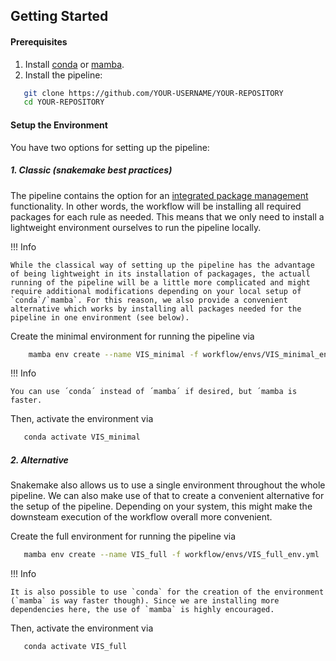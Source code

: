 ## Getting Started

#### Prerequisites
1. Install [conda](https://conda.io/projects/conda/en/latest/index.html) or [mamba](https://mamba.readthedocs.io/en/latest/).
2. Install the pipeline:
   
```bash
   git clone https://github.com/YOUR-USERNAME/YOUR-REPOSITORY
   cd YOUR-REPOSITORY
```

#### Setup the Environment

You have two options for setting up the pipeline:

##### 1. Classic (snakemake best practices)

The pipeline contains the option for an [integrated package management](https://snakemake.readthedocs.io/en/latest/snakefiles/deployment.html#integrated-package-management) functionality. 
In other words, the workflow will be installing all required packages for each rule as needed.
This means that we only need to install a lightweight environment ourselves to run the pipeline locally.

!!! Info 

    While the classical way of setting up the pipeline has the advantage of being lightweight in its installation of packagages, the actuall running of the pipeline will be a little more complicated and might require additional modifications depending on your local setup of `conda`/`mamba`. For this reason, we also provide a convenient alternative which works by installing all packages needed for the pipeline in one environment (see below).

Create the minimal environment for running the pipeline via 

```bash 
    mamba env create --name VIS_minimal -f workflow/envs/VIS_minimal_env.yml
```

!!! Info 

    You can use ´conda´ instead of ´mamba´ if desired, but ´mamba is faster. 

Then, activate the environment via 

```bash
   conda activate VIS_minimal
```
##### 2. Alternative

Snakemake also allows us to use a single environment throughout the whole pipeline. We can also make use of that to create a convenient alternative for the setup of the pipeline. Depending on your system, this might make the downsteam execution of the workflow overall more convenient. 

Create the full environment for running the pipeline via

```bash    
   mamba env create --name VIS_full -f workflow/envs/VIS_full_env.yml
```

!!! Info 
    
    It is also possible to use `conda` for the creation of the environment (`mamba` is way faster though). Since we are installing more dependencies here, the use of `mamba` is highly encouraged.

Then, activate the environment via

```bash
   conda activate VIS_full 
```